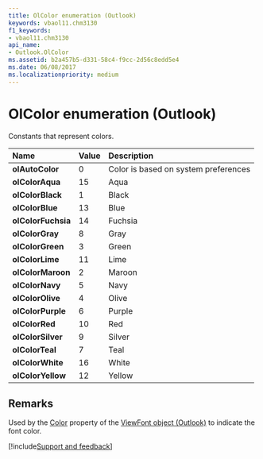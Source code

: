 ```yaml
---
title: OlColor enumeration (Outlook)
keywords: vbaol11.chm3130
f1_keywords:
- vbaol11.chm3130
api_name:
- Outlook.OlColor
ms.assetid: b2a457b5-d331-58c4-f9cc-2d56c8edd5e4
ms.date: 06/08/2017
ms.localizationpriority: medium
---
```



# OlColor enumeration (Outlook)

Constants that represent colors.



|Name|Value|Description|
|:-----|:-----|:-----|
| **olAutoColor**|0|Color is based on system preferences|
| **olColorAqua**|15|Aqua|
| **olColorBlack**|1|Black|
| **olColorBlue**|13|Blue|
| **olColorFuchsia**|14|Fuchsia|
| **olColorGray**|8|Gray|
| **olColorGreen**|3|Green|
| **olColorLime**|11|Lime|
| **olColorMaroon**|2|Maroon|
| **olColorNavy**|5|Navy|
| **olColorOlive**|4|Olive|
| **olColorPurple**|6|Purple|
| **olColorRed**|10|Red|
| **olColorSilver**|9|Silver|
| **olColorTeal**|7|Teal|
| **olColorWhite**|16|White|
| **olColorYellow**|12|Yellow|

## Remarks

Used by the [Color](Outlook.ViewFont.Color.md) property of the [ViewFont object (Outlook)](Outlook.ViewFont.md) to indicate the font color.

[!include[Support and feedback](~/includes/feedback-boilerplate.md)]